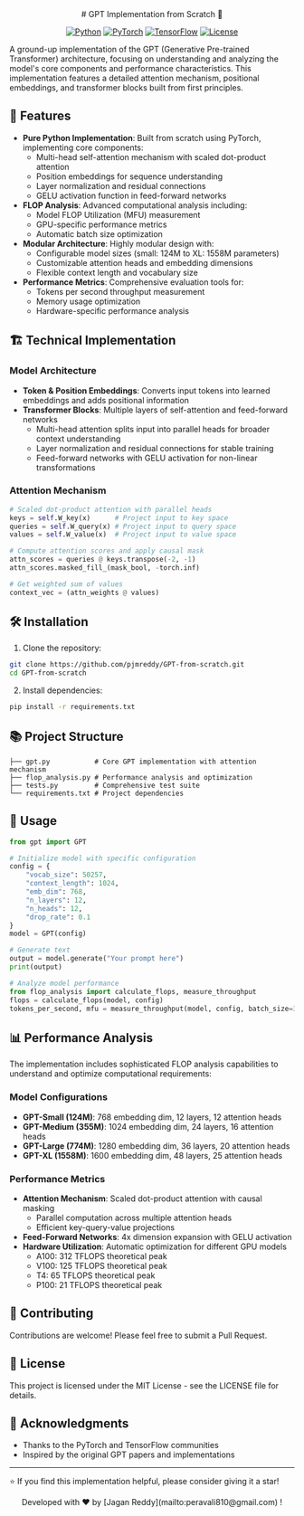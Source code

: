 <div align="center">
# GPT Implementation from Scratch 🚀

[![Python](https://img.shields.io/badge/python-3.8+-blue.svg)](https://www.python.org/downloads/)
[![PyTorch](https://img.shields.io/badge/PyTorch-2.3.0-EE4C2C.svg)](https://pytorch.org/)
[![TensorFlow](https://img.shields.io/badge/TensorFlow-2.18.0-FF6F00.svg)](https://www.tensorflow.org/)
[![License](https://img.shields.io/badge/license-MIT-green.svg)](https://opensource.org/licenses/MIT)

</div> 
A ground-up implementation of the GPT (Generative Pre-trained Transformer) architecture, focusing on understanding and analyzing the model's core components and performance characteristics. This implementation features a detailed attention mechanism, positional embeddings, and transformer blocks built from first principles.

## 🌟 Features

- **Pure Python Implementation**: Built from scratch using PyTorch, implementing core components:
  - Multi-head self-attention mechanism with scaled dot-product attention
  - Position embeddings for sequence understanding
  - Layer normalization and residual connections
  - GELU activation function in feed-forward networks
- **FLOP Analysis**: Advanced computational analysis including:
  - Model FLOP Utilization (MFU) measurement
  - GPU-specific performance metrics
  - Automatic batch size optimization
- **Modular Architecture**: Highly modular design with:
  - Configurable model sizes (small: 124M to XL: 1558M parameters)
  - Customizable attention heads and embedding dimensions
  - Flexible context length and vocabulary size
- **Performance Metrics**: Comprehensive evaluation tools for:
  - Tokens per second throughput measurement
  - Memory usage optimization
  - Hardware-specific performance analysis

## 🏗️ Technical Implementation

### Model Architecture
- **Token & Position Embeddings**: Converts input tokens into learned embeddings and adds positional information
- **Transformer Blocks**: Multiple layers of self-attention and feed-forward networks
  - Multi-head attention splits input into parallel heads for broader context understanding
  - Layer normalization and residual connections for stable training
  - Feed-forward networks with GELU activation for non-linear transformations

### Attention Mechanism
```python
# Scaled dot-product attention with parallel heads
keys = self.W_key(x)      # Project input to key space
queries = self.W_query(x) # Project input to query space
values = self.W_value(x)  # Project input to value space

# Compute attention scores and apply causal mask
attn_scores = queries @ keys.transpose(-2, -1)
attn_scores.masked_fill_(mask_bool, -torch.inf)

# Get weighted sum of values
context_vec = (attn_weights @ values)
```

## 🛠️ Installation

1. Clone the repository:
```bash
git clone https://github.com/pjmreddy/GPT-from-scratch.git
cd GPT-from-scratch
```

2. Install dependencies:
```bash
pip install -r requirements.txt
```

## 📚 Project Structure

```
├── gpt.py           # Core GPT implementation with attention mechanism
├── flop_analysis.py # Performance analysis and optimization
├── tests.py         # Comprehensive test suite
└── requirements.txt # Project dependencies
```

## 🚀 Usage

```python
from gpt import GPT

# Initialize model with specific configuration
config = {
    "vocab_size": 50257,
    "context_length": 1024,
    "emb_dim": 768,
    "n_layers": 12,
    "n_heads": 12,
    "drop_rate": 0.1
}
model = GPT(config)

# Generate text
output = model.generate("Your prompt here")
print(output)

# Analyze model performance
from flop_analysis import calculate_flops, measure_throughput
flops = calculate_flops(model, config)
tokens_per_second, mfu = measure_throughput(model, config, batch_size=32)
```

## 📊 Performance Analysis

The implementation includes sophisticated FLOP analysis capabilities to understand and optimize computational requirements:

### Model Configurations
- **GPT-Small (124M)**: 768 embedding dim, 12 layers, 12 attention heads
- **GPT-Medium (355M)**: 1024 embedding dim, 24 layers, 16 attention heads
- **GPT-Large (774M)**: 1280 embedding dim, 36 layers, 20 attention heads
- **GPT-XL (1558M)**: 1600 embedding dim, 48 layers, 25 attention heads

### Performance Metrics
- **Attention Mechanism**: Scaled dot-product attention with causal masking
  - Parallel computation across multiple attention heads
  - Efficient key-query-value projections
- **Feed-Forward Networks**: 4x dimension expansion with GELU activation
- **Hardware Utilization**: Automatic optimization for different GPU models
  - A100: 312 TFLOPS theoretical peak
  - V100: 125 TFLOPS theoretical peak
  - T4: 65 TFLOPS theoretical peak
  - P100: 21 TFLOPS theoretical peak

## 🤝 Contributing

Contributions are welcome! Please feel free to submit a Pull Request.

## 📝 License

This project is licensed under the MIT License - see the LICENSE file for details.

## 🙏 Acknowledgments

- Thanks to the PyTorch and TensorFlow communities
- Inspired by the original GPT papers and implementations

---

⭐️ If you find this implementation helpful, please consider giving it a star!

<div align="center">
Developed with ❤️ by [Jagan Reddy](mailto:peravali810@gmail.com) !

</div>
